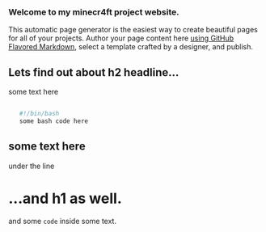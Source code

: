 ### Welcome to my minecr4ft project website.
 This automatic page generator is the easiest way to create beautiful pages for all of your projects. Author your page content here [using GitHub Flavored Markdown](https://guides.github.com/features/mastering-markdown/), select a template crafted by a designer, and publish.

 ## Lets find out about h2 headline...

 some text here

 ```bash

    #!/bin/bash
    some bash code here

``` 

some text here
----
under the line

 # ...and h1 as well.

 and some `code` inside some text.

